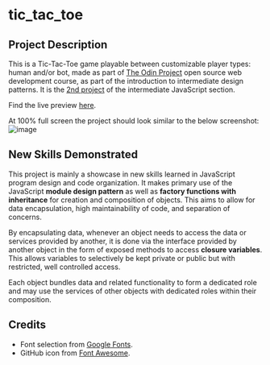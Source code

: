 # tic_tac_toe

## Project Description   

This is a Tic-Tac-Toe game playable between customizable player types: human and/or bot, made as part of [The Odin Project](https://www.theodinproject.com) open source web development course, as part of the introduction to intermediate design patterns. It is the [2nd project](https://www.theodinproject.com/lessons/node-path-javascript-tic-tac-toe) of the intermediate JavaScript section. 

Find the live preview [here](https://kaglet.github.io/tic_tac_toe/).

At 100% full screen the project should look similar to the below screenshot: 
![image](https://github.com/kaglet/tic_tac_toe/assets/96872447/3c67a64f-2c0e-41aa-b21e-6201729968d8)

## New Skills Demonstrated

This project is mainly a showcase in new skills learned in JavaScript program design and code organization. It makes primary use of the JavaScript **module design pattern** as well as **factory functions with inheritance** for creation and composition of objects. This aims to allow for data encapsulation, high maintainability of code, and separation of concerns. 

By encapsulating data, whenever an object needs to access the data or services provided by another, it is done via the interface provided by another object in the form of exposed methods to access **closure variables**. This allows variables to selectively be kept private or public but with restricted, well controlled access. 

Each object bundles data and related functionality to form a dedicated role and may use the services of other objects with dedicated roles within their composition. 

## Credits

* Font selection from [Google Fonts](https://fonts.google.com/?preview.text=ROCK%20PAPER%20SCISSORS&preview.text_type=custom).
* GitHub icon from [Font Awesome](https://fontawesome.com/).
